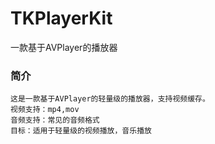 # TKPlayerKit
一款基于AVPlayer的播放器

### 简介
    这是一款基于AVPlayer的轻量级的播放器，支持视频缓存。
    视频支持：mp4,mov
    音频支持：常见的音频格式
    目标：适用于轻量级的视频播放，音乐播放

